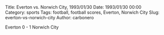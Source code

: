Title: Everton vs. Norwich City, 1993/01/30
Date: 1993/01/30 00:00
Category: sports
Tags: football, football scores, Everton, Norwich City
Slug: everton-vs-norwich-city
Author: carbonero


Everton 0 - 1 Norwich City
